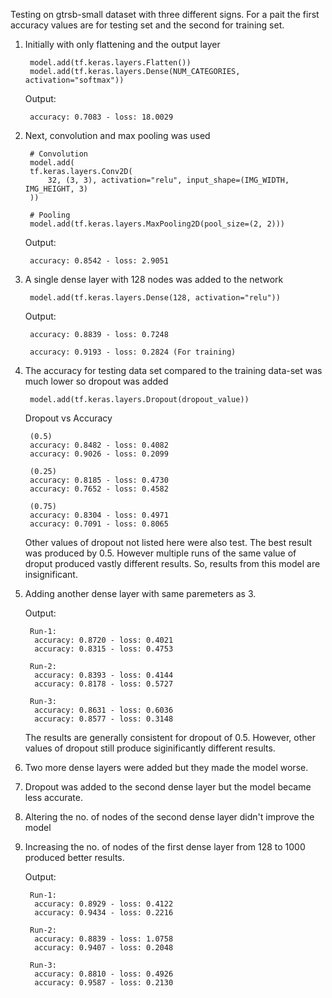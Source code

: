 Testing on gtrsb-small dataset with three different signs. For a pait the first accuracy values are for testing set and the second for training set.

1.  Initially with only flattening and the output layer

         model.add(tf.keras.layers.Flatten())
         model.add(tf.keras.layers.Dense(NUM_CATEGORIES, activation="softmax"))

    Output:

         accuracy: 0.7083 - loss: 18.0029

2.  Next, convolution and max pooling was used

         # Convolution
         model.add(
         tf.keras.layers.Conv2D(
             32, (3, 3), activation="relu", input_shape=(IMG_WIDTH, IMG_HEIGHT, 3)
         ))

         # Pooling
         model.add(tf.keras.layers.MaxPooling2D(pool_size=(2, 2)))

    Output:

         accuracy: 0.8542 - loss: 2.9051

3.  A single dense layer with 128 nodes was added to the network

         model.add(tf.keras.layers.Dense(128, activation="relu"))

    Output:

         accuracy: 0.8839 - loss: 0.7248

         accuracy: 0.9193 - loss: 0.2824 (For training)

4.  The accuracy for testing data set compared to the training data-set was much lower so dropout was added

         model.add(tf.keras.layers.Dropout(dropout_value))

    Dropout vs Accuracy

         (0.5)
         accuracy: 0.8482 - loss: 0.4082
         accuracy: 0.9026 - loss: 0.2099

         (0.25)
         accuracy: 0.8185 - loss: 0.4730
         accuracy: 0.7652 - loss: 0.4582

         (0.75)
         accuracy: 0.8304 - loss: 0.4971
         accuracy: 0.7091 - loss: 0.8065

    Other values of dropout not listed here were also test. The best result was produced by 0.5. However multiple runs of the same value of droput produced vastly different results. So, results from this model are insignificant.

5.  Adding another dense layer with same paremeters as 3.

    Output:

         Run-1:
          accuracy: 0.8720 - loss: 0.4021
          accuracy: 0.8315 - loss: 0.4753

         Run-2:
          accuracy: 0.8393 - loss: 0.4144
          accuracy: 0.8178 - loss: 0.5727

         Run-3:
          accuracy: 0.8631 - loss: 0.6036
          accuracy: 0.8577 - loss: 0.3148

    The results are generally consistent for dropout of 0.5. However, other values of dropout still produce siginificantly different results.

6.  Two more dense layers were added but they made the model worse.

7.  Dropout was added to the second dense layer but the model became less accurate.

8.  Altering the no. of nodes of the second dense layer didn't improve the model

9.  Increasing the no. of nodes of the first dense layer from 128 to 1000 produced better results.

    Output:

         Run-1:
          accuracy: 0.8929 - loss: 0.4122
          accuracy: 0.9434 - loss: 0.2216

         Run-2:
          accuracy: 0.8839 - loss: 1.0758
          accuracy: 0.9407 - loss: 0.2048

         Run-3:
          accuracy: 0.8810 - loss: 0.4926
          accuracy: 0.9587 - loss: 0.2130